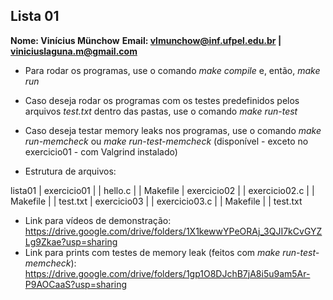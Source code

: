 ## Lista 01

**Nome: Vinícius Münchow**
**Email: vlmunchow@inf.ufpel.edu.br | viniciuslaguna.m@gmail.com**

- Para rodar os programas, use o comando *make compile* e, então, *make run*
- Caso deseja rodar os programas com os testes predefinidos pelos arquivos *test.txt* dentro das pastas, use o comando *make run-test*
- Caso deseja testar memory leaks nos programas, use o comando *make run-memcheck* ou *make run-test-memcheck* (disponível - exceto no exercicio01 - com Valgrind instalado)

- Estrutura de arquivos:

lista01
|    exercicio01
|    |    hello.c
|    |    Makefile
|    exercicio02
|    |    exercicio02.c
|    |    Makefile
|    |    test.txt
|    exercicio03
|    |    exercicio03.c
|    |    Makefile
|    |    test.txt


- Link para vídeos de demonstração: https://drive.google.com/drive/folders/1X1kewwYPeORAj_3QJI7kCvGYZLg9Zkae?usp=sharing
- Link para prints com testes de memory leak (feitos com *make run-test-memcheck*): https://drive.google.com/drive/folders/1gp1O8DJchB7jA8i5u9am5Ar-P9AOCaaS?usp=sharing